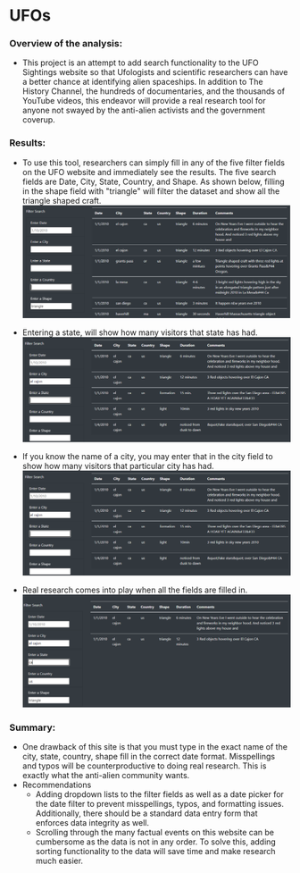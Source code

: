 # UFOs

### Overview of the analysis:
- This project is an attempt to add search functionality to the UFO Sightings website so that Ufologists and scientific researchers can have a better chance at identifying alien spaceships. In addition to The History Channel, the hundreds of documentaries, and the thousands of YouTube videos, this endeavor will provide a real research tool for anyone not swayed by the anti-alien activists and the government coverup.

### Results:
- To use this tool, researchers can simply fill in any of the five filter fields on the UFO website and immediately see the results.  The five search fields are Date, City, State, Country, and Shape. As shown below, filling in the shape field with "triangle" will filter the dataset and show all the triangle shaped craft.
![This is an image](/images/shapes.PNG)

- Entering a state, will show how many visitors that state has had.
![This is an image](/images/city.PNG)

- If you know the name of a city, you may enter that in the city field to show how many visitors that particular city has had.
![This is an image](/images/city.PNG)

- Real research comes into play when all the fields are filled in.
![This is an image](/images/full.PNG)
### Summary:
- One drawback of this site is that you must type in the exact name of the city, state, country, shape fill in the correct date format. Misspellings and typos will be counterproductive to doing real research.  This is exactly what the anti-alien community wants.
- Recommendations
  - Adding dropdown lists to the filter fields as well as a date picker for the date filter to prevent misspellings, typos, and formatting issues. Additionally, there should be a standard data entry form that enforces data integrity as well.
  - Scrolling through the many factual events on this website can be cumbersome as the data is not in any order.  To solve this, adding  sorting functionality to the data will save time and make research much easier.


